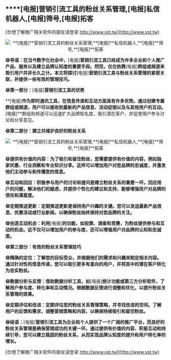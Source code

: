 ## ****[电报]**营销引流工具的粉丝关系管理,**[电报]**私信机器人,**[电报]**筛号,**[电报]**拓客**

[😍想了解推广相关软件的朋友请登录 http://www.vst.tw](http://www.vst.tw)

 <center><img src="https://vst.tw/MP4/tuiguang/png/1.png" alt="**[电报]**营销引流工具的粉丝关系管理,**[电报]**私信机器人,**[电报]**筛号,**[电报]**拓客"></center>

**😄导语：在当今数字化社会中，**[电报]**营销引流工具已经成为许多企业和个人推广产品、服务以及建立品牌认知度的重要手段。然而，仅仅依靠**[电报]**群组或频道来吸引用户并非长久之计。本文将探讨**[电报]**营销引流工具与粉丝关系管理的紧密关联，并提供一些有效的管理技巧。**

**😄第一部分：**[电报]**营销引流工具的优势**

**[电报]**作为即时通讯工具，在信息传递和互动方面具有许多优势。通过创建专属群组或频道，用户可以接收到最新的产品信息、活动促销以及与其他用户的互动。**[电报]**群组和频道可以迅速扩大品牌知名度，吸引潜在客户，并促使用户参与讨论和分享意见。

**😄第二部分：建立并维护良好的粉丝关系**

 <center><img src="https://vst.tw/MP4/tuiguang/png/1.png" alt="**[电报]**营销引流工具的粉丝关系管理,**[电报]**私信机器人,**[电报]**筛号,**[电报]**拓客"></center>

**😄提供有价值的内容：为了吸引和留住粉丝，您需要提供有价值的内容，例如独家优惠、行业洞察和专业知识分享。这样可以增加用户对您品牌的忠诚度，并激发他们主动参与和传播您的信息。**

**😄互动和回应：积极参与用户的讨论和提问是建立粉丝关系的重要一环。回应用户的问题，解决他们的疑虑，并提供个性化的建议和支持，能够增强用户对品牌的信任和满意度。**

**😄定期推送更新：定期推送更新是保持用户兴趣的关键。您可以发送最新产品信息、优惠活动或行业新闻，以确保粉丝始终保持对您品牌的关注。**

**😄创造互动机会：利用**[电报]**的功能，如投票、调查和竞赛，为粉丝提供参与和互动的机会。这不仅可以增加用户的参与度，还可以增强用户对品牌的认知和忠诚度。**

**😄第三部分：有效的粉丝关系管理技巧**

**😄精确的定位：了解您的目标受众，并根据他们的需求和兴趣来制定相关内容。通过针对性的信息传递，您可以吸引更多有意向的用户，并将其中的潜在客户转化为忠实粉丝。**

**😄数据分析与反馈：借助数据分析工具，如**[电报]**统计功能或第三方分析软件，了解用户参与度、转化率和互动情况。根据数据反馈进行调整和优化，以提升粉丝关系管理的效果。**

**😄定期评估和改进：定期评估您的粉丝关系管理策略，并寻找改进的空间。了解用户的反馈和需求，调整营销策略和内容，以确保持续吸引和留住粉丝。**

**😄结语：**[电报]**营销引流工具为企业和个人提供了一个广阔的推广平台，而良好的粉丝关系管理是确保营销成功的关键一环。通过提供有价值的内容、积极互动和持续引导，您可以建立稳固的粉丝关系，从而实现品牌认知度的提升和用户转化率的增长。**

[😍想了解推广相关软件的朋友请登录 http://www.vst.tw](http://www.vst.tw)




